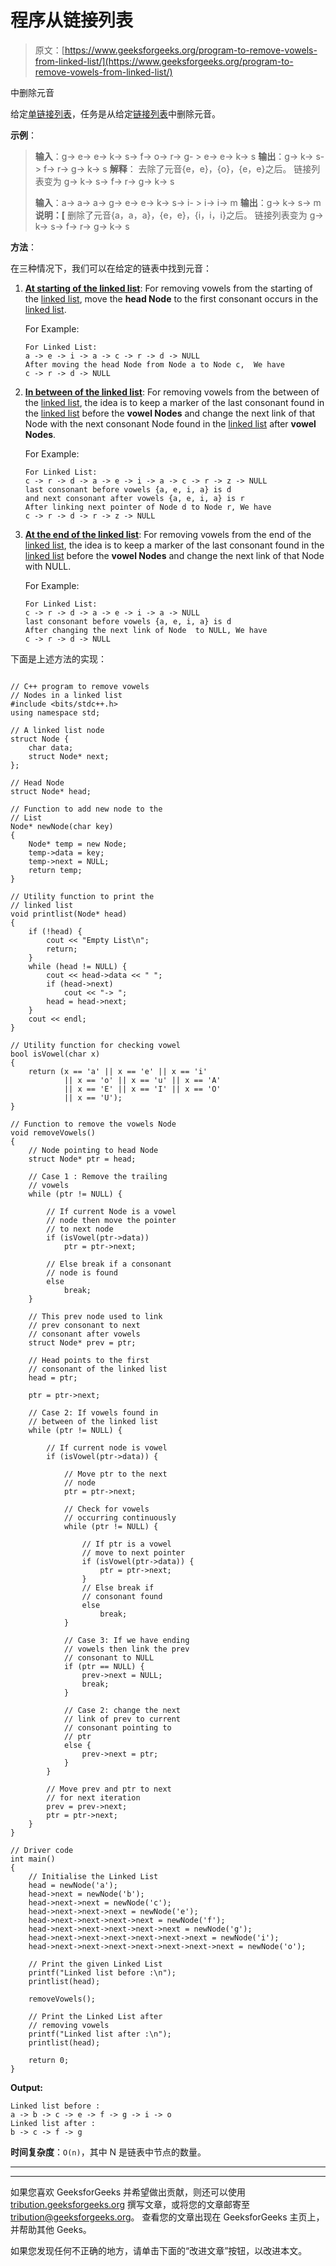 # 程序从链接列表

> 原文：[https://www.geeksforgeeks.org/program-to-remove-vowels-from-linked-list/](https://www.geeksforgeeks.org/program-to-remove-vowels-from-linked-list/)

中删除元音

给定[单链接列表](https://www.geeksforgeeks.org/data-structures/linked-list/singly-linked-list/)，任务是从给定[链接列表](http://www.geeksforgeeks.org/data-structures/linked-list/)中删除元音。

**示例**：

> **输入**：g-> e-> e-> k-> s-> f-> o-> r-> g- > e-> e-> k-> s
> **输出**：g-> k-> s-> f-> r-> g-> k-> s
> **解释**：
> 去除了元音{e，e}，{o}，{e，e}之后。 链接列表变为
> g-> k-> s-> f-> r-> g-> k-> s
> 
> **输入**：a-> a-> a-> g-> e-> e-> k-> s-> i- > i-> i-> m
> **输出**：g-> k-> s-> m
> **说明：[**
> 删除了元音{a，a，a}，{e，e}，{i，i，i}之后。 链接列表变为
> g-> k-> s-> f-> r-> g-> k-> s

**方法**：

在三种情况下，我们可以在给定的链表中找到元音：

1.  <u>**At starting of the linked list**</u>: For removing vowels from the starting of the [linked list](http://www.geeksforgeeks.org/data-structures/linked-list/), move the **head Node** to the first consonant occurs in the [linked list](http://www.geeksforgeeks.org/data-structures/linked-list/).

    For Example:

    ```
    For Linked List:
    a -> e -> i -> a -> c -> r -> d -> NULL
    After moving the head Node from Node a to Node c,  We have 
    c -> r -> d -> NULL

    ```

2.  <u>**In between of the linked list**</u>: For removing vowels from the between of the [linked list](http://www.geeksforgeeks.org/data-structures/linked-list/), the idea is to keep a marker of the last consonant found in the [linked list](http://www.geeksforgeeks.org/data-structures/linked-list/) before the **vowel Nodes** and change the next link of that Node with the next consonant Node found in the [linked list](http://www.geeksforgeeks.org/data-structures/linked-list/) after **vowel Nodes**.

    For Example:

    ```
    For Linked List:
    c -> r -> d -> a -> e -> i -> a -> c -> r -> z -> NULL
    last consonant before vowels {a, e, i, a} is d
    and next consonant after vowels {a, e, i, a} is r
    After linking next pointer of Node d to Node r, We have 
    c -> r -> d -> r -> z -> NULL

    ```

3.  <u>**At the end of the linked list**</u>: For removing vowels from the end of the [linked list](http://www.geeksforgeeks.org/data-structures/linked-list/), the idea is to keep a marker of the last consonant found in the [linked list](http://www.geeksforgeeks.org/data-structures/linked-list/) before the **vowel Nodes** and change the next link of that Node with NULL.

    For Example:

    ```
    For Linked List:
    c -> r -> d -> a -> e -> i -> a -> NULL
    last consonant before vowels {a, e, i, a} is d
    After changing the next link of Node  to NULL, We have 
    c -> r -> d -> NULL

    ```

下面是上述方法的实现：

```

// C++ program to remove vowels 
// Nodes in a linked list 
#include <bits/stdc++.h> 
using namespace std; 

// A linked list node 
struct Node { 
    char data; 
    struct Node* next; 
}; 

// Head Node 
struct Node* head; 

// Function to add new node to the 
// List 
Node* newNode(char key) 
{ 
    Node* temp = new Node; 
    temp->data = key; 
    temp->next = NULL; 
    return temp; 
} 

// Utility function to print the 
// linked list 
void printlist(Node* head) 
{ 
    if (!head) { 
        cout << "Empty List\n"; 
        return; 
    } 
    while (head != NULL) { 
        cout << head->data << " "; 
        if (head->next) 
            cout << "-> "; 
        head = head->next; 
    } 
    cout << endl; 
} 

// Utility function for checking vowel 
bool isVowel(char x) 
{ 
    return (x == 'a' || x == 'e' || x == 'i'
            || x == 'o' || x == 'u' || x == 'A'
            || x == 'E' || x == 'I' || x == 'O'
            || x == 'U'); 
} 

// Function to remove the vowels Node 
void removeVowels() 
{ 
    // Node pointing to head Node 
    struct Node* ptr = head; 

    // Case 1 : Remove the trailing 
    // vowels 
    while (ptr != NULL) { 

        // If current Node is a vowel 
        // node then move the pointer 
        // to next node 
        if (isVowel(ptr->data)) 
            ptr = ptr->next; 

        // Else break if a consonant 
        // node is found 
        else
            break; 
    } 

    // This prev node used to link 
    // prev consonant to next 
    // consonant after vowels 
    struct Node* prev = ptr; 

    // Head points to the first 
    // consonant of the linked list 
    head = ptr; 

    ptr = ptr->next; 

    // Case 2: If vowels found in 
    // between of the linked list 
    while (ptr != NULL) { 

        // If current node is vowel 
        if (isVowel(ptr->data)) { 

            // Move ptr to the next 
            // node 
            ptr = ptr->next; 

            // Check for vowels 
            // occurring continuously 
            while (ptr != NULL) { 

                // If ptr is a vowel 
                // move to next pointer 
                if (isVowel(ptr->data)) { 
                    ptr = ptr->next; 
                } 
                // Else break if 
                // consonant found 
                else
                    break; 
            } 

            // Case 3: If we have ending 
            // vowels then link the prev 
            // consonant to NULL 
            if (ptr == NULL) { 
                prev->next = NULL; 
                break; 
            } 

            // Case 2: change the next 
            // link of prev to current 
            // consonant pointing to 
            // ptr 
            else { 
                prev->next = ptr; 
            } 
        } 

        // Move prev and ptr to next 
        // for next iteration 
        prev = prev->next; 
        ptr = ptr->next; 
    } 
} 

// Driver code 
int main() 
{ 
    // Initialise the Linked List 
    head = newNode('a'); 
    head->next = newNode('b'); 
    head->next->next = newNode('c'); 
    head->next->next->next = newNode('e'); 
    head->next->next->next->next = newNode('f'); 
    head->next->next->next->next->next = newNode('g'); 
    head->next->next->next->next->next->next = newNode('i'); 
    head->next->next->next->next->next->next->next = newNode('o'); 

    // Print the given Linked List 
    printf("Linked list before :\n"); 
    printlist(head); 

    removeVowels(); 

    // Print the Linked List after 
    // removing vowels 
    printf("Linked list after :\n"); 
    printlist(head); 

    return 0; 
} 

```

**Output:**

```
Linked list before :
a -> b -> c -> e -> f -> g -> i -> o 
Linked list after :
b -> c -> f -> g

```

**时间复杂度**：`O(n)`，其中 N 是链​​表中节点的数量。



* * *

* * *

如果您喜欢 GeeksforGeeks 并希望做出贡献，则还可以使用 [tribution.geeksforgeeks.org](https://contribute.geeksforgeeks.org/) 撰写文章，或将您的文章邮寄至 tribution@geeksforgeeks.org。 查看您的文章出现在 GeeksforGeeks 主页上，并帮助其他 Geeks。

如果您发现任何不正确的地方，请单击下面的“改进文章”按钮，以改进本文。